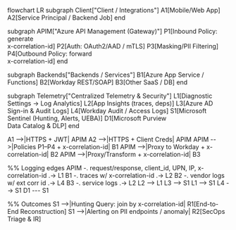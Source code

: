 flowchart LR
  subgraph Client["Client / Integrations"]
    A1[Mobile/Web App]
    A2[Service Principal / Backend Job]
  end

  subgraph APIM["Azure API Management (Gateway)"]
    P1[Inbound Policy: generate<br/>x-correlation-id]
    P2[Auth: OAuth2/AAD / mTLS]
    P3[Masking/PII Filtering]
    P4[Outbound Policy: forward<br/>x-correlation-id]
  end

  subgraph Backends["Backends / Services"]
    B1[Azure App Service / Functions]
    B2[Workday REST/SOAP]
    B3[Other SaaS / DB]
  end

  subgraph Telemetry["Centralized Telemetry & Security"]
    L1[Diagnostic Settings → Log Analytics]
    L2[App Insights (traces, deps)]
    L3[Azure AD Sign-in & Audit Logs]
    L4[Workday Audit / Access Logs]
    S1[Microsoft Sentinel (Hunting, Alerts, UEBA)]
    D1[Microsoft Purview<br/>Data Catalog & DLP]
  end

  A1 -->|HTTPS + JWT| APIM
  A2 -->|HTTPS + Client Creds| APIM
  APIM -->|Policies P1–P4 + x-correlation-id| B1
  APIM -->|Proxy to Workday + x-correlation-id| B2
  APIM -->|Proxy/Transform + x-correlation-id| B3

  %% Logging edges
  APIM -. request/response, client_id, UPN, IP, x-correlation-id .-> L1
  B1 -. traces w/ x-correlation-id .-> L2
  B2 -. vendor logs w/ ext corr id .-> L4
  B3 -. service logs .-> L2
  L2 --> L1
  L3 --> S1
  L1 --> S1
  L4 --> S1
  D1 --- S1

  %% Outcomes
  S1 -->|Hunting Query: join by x-correlation-id| R1[End-to-End Reconstruction]
  S1 -->|Alerting on PII endpoints / anomaly| R2[SecOps Triage & IR]
